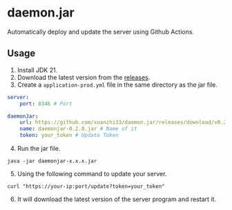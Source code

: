 # daemon.jar
Automatically deploy and update the server using Github Actions.

## Usage

1. Install JDK 21.
2. Download the latest version from the [releases](https://github.com/xuanzhi33/daemon.jar/releases/latest).
3. Create a `application-prod.yml` file in the same directory as the jar file.
```yaml
server:
    port: 8346 # Port

daemonJar:
    url: https://github.com/xuanzhi33/daemon.jar/releases/download/v0.2.0/daemonjar-0.2.0.jar # URL to download your server program
    name: daemonjar-0.2.0.jar # Name of it
    token: your_token # Update Token
```
4. Run the jar file.
```shell
java -jar daemonjar-x.x.x.jar
```
5. Using the following command to update your server.
```shell
curl "https://your-ip:port/update?token=your_token"
```
6. It will download the latest version of the server program and restart it.